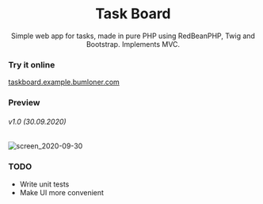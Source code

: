 <div align="center">
	<h1>Task Board</h1>
	Simple web app for tasks, made in pure PHP using RedBeanPHP, Twig and Bootstrap. Implements MVC.
</div>


### Try it online

<a href="http://taskboard.example.bumloner.com">taskboard.example.bumloner.com</a>


### Preview

###### v1.0 (30.09.2020)

![screen_2020-09-30](https://user-images.githubusercontent.com/1931436/94722836-0df93600-0382-11eb-8439-2bce8389f087.png)


### TODO

- Write unit tests
- Make UI more convenient

